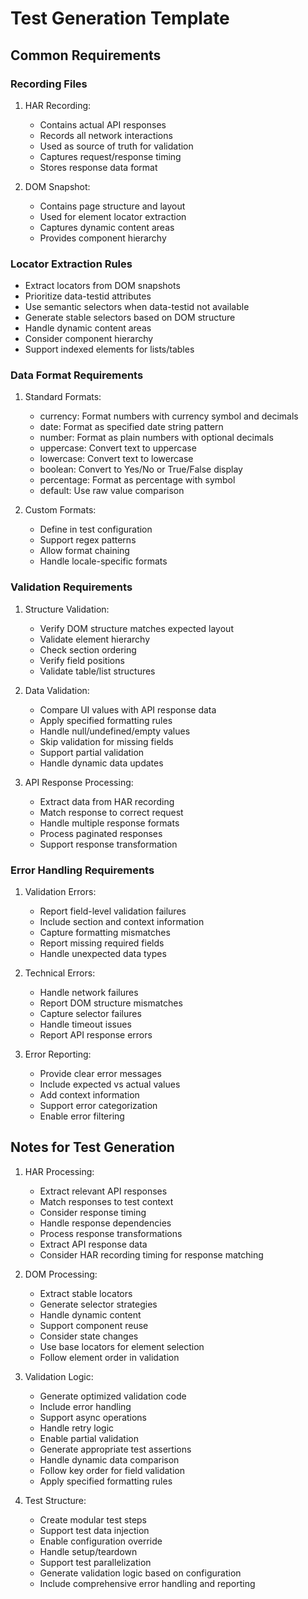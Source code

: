 # Test Generation Template

## Common Requirements

### Recording Files
1. HAR Recording:
   - Contains actual API responses
   - Records all network interactions
   - Used as source of truth for validation
   - Captures request/response timing
   - Stores response data format

2. DOM Snapshot:
   - Contains page structure and layout
   - Used for element locator extraction
   - Captures dynamic content areas
   - Provides component hierarchy

### Locator Extraction Rules
- Extract locators from DOM snapshots
- Prioritize data-testid attributes
- Use semantic selectors when data-testid not available
- Generate stable selectors based on DOM structure
- Handle dynamic content areas
- Consider component hierarchy
- Support indexed elements for lists/tables

### Data Format Requirements
1. Standard Formats:
   - currency: Format numbers with currency symbol and decimals
   - date: Format as specified date string pattern
   - number: Format as plain numbers with optional decimals
   - uppercase: Convert text to uppercase
   - lowercase: Convert text to lowercase
   - boolean: Convert to Yes/No or True/False display
   - percentage: Format as percentage with symbol
   - default: Use raw value comparison

2. Custom Formats:
   - Define in test configuration
   - Support regex patterns
   - Allow format chaining
   - Handle locale-specific formats

### Validation Requirements
1. Structure Validation:
   - Verify DOM structure matches expected layout
   - Validate element hierarchy
   - Check section ordering
   - Verify field positions
   - Validate table/list structures

2. Data Validation:
   - Compare UI values with API response data
   - Apply specified formatting rules
   - Handle null/undefined/empty values
   - Skip validation for missing fields
   - Support partial validation
   - Handle dynamic data updates

3. API Response Processing:
   - Extract data from HAR recording
   - Match response to correct request
   - Handle multiple response formats
   - Process paginated responses
   - Support response transformation

### Error Handling Requirements
1. Validation Errors:
   - Report field-level validation failures
   - Include section and context information
   - Capture formatting mismatches
   - Report missing required fields
   - Handle unexpected data types

2. Technical Errors:
   - Handle network failures
   - Report DOM structure mismatches
   - Capture selector failures
   - Handle timeout issues
   - Report API response errors

3. Error Reporting:
   - Provide clear error messages
   - Include expected vs actual values
   - Add context information
   - Support error categorization
   - Enable error filtering

## Notes for Test Generation
1. HAR Processing:
   - Extract relevant API responses
   - Match responses to test context
   - Consider response timing
   - Handle response dependencies
   - Process response transformations
   - Extract API response data
   - Consider HAR recording timing for response matching

2. DOM Processing:
   - Extract stable locators
   - Generate selector strategies
   - Handle dynamic content
   - Support component reuse
   - Consider state changes
   - Use base locators for element selection
   - Follow element order in validation

3. Validation Logic:
   - Generate optimized validation code
   - Include error handling
   - Support async operations
   - Handle retry logic
   - Enable partial validation
   - Generate appropriate test assertions
   - Handle dynamic data comparison
   - Follow key order for field validation
   - Apply specified formatting rules

4. Test Structure:
   - Create modular test steps
   - Support test data injection
   - Enable configuration override
   - Handle setup/teardown
   - Support test parallelization
   - Generate validation logic based on configuration
   - Include comprehensive error handling and reporting 